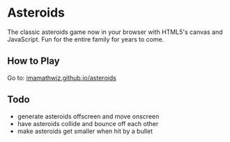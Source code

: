 Asteroids
=========
The classic asteroids game now in your browser with HTML5's canvas and
JavaScript. Fun for the entire family for years to come.

## How to Play
Go to: [imamathwiz.github.io/asteroids](http://imamathwiz.github.io/asteroids)

## Todo
* generate asteroids offscreen and move onscreen
* have asteroids collide and bounce off each other
* make asteroids get smaller when hit by a bullet

